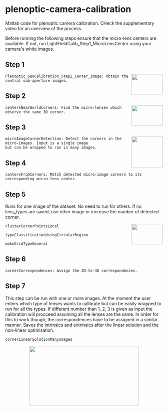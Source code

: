 # plenoptic-camera-calibration
Matlab code for plenoptic camera calibration. CHeck the supplementary video for an overview of the process.

Before running the following steps ensure that the micro-lens centers are available. If not, run LightFieldCalib_Step1_MicroLensCenter using your camera's
white images.



## Step 1
<img align="right" width="100" height="65" src="https://user-images.githubusercontent.com/30299128/31303253-46be7a3c-aad8-11e7-8b7a-db69738d2887.jpg">

```
Plenoptic_GeoCalibration_Step2_Center_Image: Obtain the central sub-aperture images.
```

## Step 2
<img align="right" width="100" height="65" src="https://user-images.githubusercontent.com/30299128/31303283-d1d645dc-aad8-11e7-9d9f-d8e2230c4845.jpg">

```
centersNearWorldCorners: Find the micro-lenses which observe the same 3D corner.
```

## Step 3
<img align="right" width="100" height="100" src="https://user-images.githubusercontent.com/30299128/31303299-30589204-aad9-11e7-8b40-bb4031f14b3f.png">

```
microImageCornerDetection: Detect the corners in the micro-images. Input is a single image 
but can be wrapped to run in many images.
```

## Step 4
```
centersFromCorners: Match detected micro-image corners to its corresponding micro-lens center.
```

## Step 5
Runs for one image of the dataset. No need to run for others. If no lens_types are saved, use other image or increase the number of detected corner.

<img align="right" width="100" height="65" src="https://user-images.githubusercontent.com/30299128/31303335-b417667e-aad9-11e7-9a51-998a142d54fc.jpg">

```
clusterCornerPointsLocal

typeClassificationUsingCircularRegion

makeGridTypeGeneral
```

## Step 6
```
cornerCorrespondences: Assign the 2D-to-3D correspondences.
```


## Step 7
This step can be run with one or more images. At the moment the user enters which type of lenses wants to calibrate but
can be easily wrapped to run for all the types. If different number than 1, 2, 3 is given as input the calibration will 
procceed assuming all the lenses are the same. In order for this to work though, the correspondences have to be assigned 
in a similar manner. Saves the intrinsics and extrinsics after the linear solution and the non-linear optimisation.

```
cornerLinearSolutionManyImages
```

<p align="center">
  <img width="350" height="190" src=https://user-images.githubusercontent.com/30299128/34209021-877c93b8-e55e-11e7-82e2-660339c8df2e.gif">
</p>
